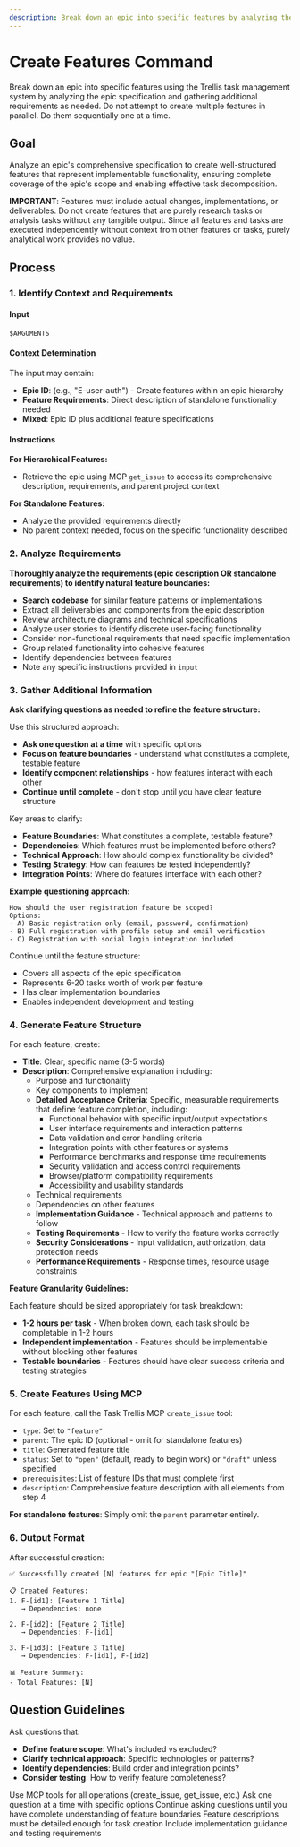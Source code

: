 ```yaml
---
description: Break down an epic into specific features by analyzing the epic specification
---
```


# Create Features Command

Break down an epic into specific features using the Trellis task management system by analyzing the epic specification and gathering additional requirements as needed. Do not attempt to create multiple features in parallel. Do them sequentially one at a time.

## Goal

Analyze an epic's comprehensive specification to create well-structured features that represent implementable functionality, ensuring complete coverage of the epic's scope and enabling effective task decomposition.

**IMPORTANT**: Features must include actual changes, implementations, or deliverables. Do not create features that are purely research tasks or analysis tasks without any tangible output. Since all features and tasks are executed independently without context from other features or tasks, purely analytical work provides no value.

## Process

### 1. Identify Context and Requirements

#### Input

`$ARGUMENTS`

#### Context Determination

The input may contain:

- **Epic ID**: (e.g., "E-user-auth") - Create features within an epic hierarchy
- **Feature Requirements**: Direct description of standalone functionality needed
- **Mixed**: Epic ID plus additional feature specifications

#### Instructions

**For Hierarchical Features:**

- Retrieve the epic using MCP `get_issue` to access its comprehensive description, requirements, and parent project context

**For Standalone Features:**

- Analyze the provided requirements directly
- No parent context needed, focus on the specific functionality described

### 2. Analyze Requirements

**Thoroughly analyze the requirements (epic description OR standalone requirements) to identify natural feature boundaries:**

- **Search codebase** for similar feature patterns or implementations
- Extract all deliverables and components from the epic description
- Review architecture diagrams and technical specifications
- Analyze user stories to identify discrete user-facing functionality
- Consider non-functional requirements that need specific implementation
- Group related functionality into cohesive features
- Identify dependencies between features
- Note any specific instructions provided in `input`

### 3. Gather Additional Information

**Ask clarifying questions as needed to refine the feature structure:**

Use this structured approach:

- **Ask one question at a time** with specific options
- **Focus on feature boundaries** - understand what constitutes a complete, testable feature
- **Identify component relationships** - how features interact with each other
- **Continue until complete** - don't stop until you have clear feature structure

Key areas to clarify:

- **Feature Boundaries**: What constitutes a complete, testable feature?
- **Dependencies**: Which features must be implemented before others?
- **Technical Approach**: How should complex functionality be divided?
- **Testing Strategy**: How can features be tested independently?
- **Integration Points**: Where do features interface with each other?

**Example questioning approach:**

```
How should the user registration feature be scoped?
Options:
- A) Basic registration only (email, password, confirmation)
- B) Full registration with profile setup and email verification
- C) Registration with social login integration included
```

Continue until the feature structure:

- Covers all aspects of the epic specification
- Represents 6-20 tasks worth of work per feature
- Has clear implementation boundaries
- Enables independent development and testing

### 4. Generate Feature Structure

For each feature, create:

- **Title**: Clear, specific name (3-5 words)
- **Description**: Comprehensive explanation including:
  - Purpose and functionality
  - Key components to implement
  - **Detailed Acceptance Criteria**: Specific, measurable requirements that define feature completion, including:
    - Functional behavior with specific input/output expectations
    - User interface requirements and interaction patterns
    - Data validation and error handling criteria
    - Integration points with other features or systems
    - Performance benchmarks and response time requirements
    - Security validation and access control requirements
    - Browser/platform compatibility requirements
    - Accessibility and usability standards
  - Technical requirements
  - Dependencies on other features
  - **Implementation Guidance** - Technical approach and patterns to follow
  - **Testing Requirements** - How to verify the feature works correctly
  - **Security Considerations** - Input validation, authorization, data protection needs
  - **Performance Requirements** - Response times, resource usage constraints

**Feature Granularity Guidelines:**

Each feature should be sized appropriately for task breakdown:

- **1-2 hours per task** - When broken down, each task should be completable in 1-2 hours
- **Independent implementation** - Features should be implementable without blocking other features
- **Testable boundaries** - Features should have clear success criteria and testing strategies

### 5. Create Features Using MCP

For each feature, call the Task Trellis MCP `create_issue` tool:

- `type`: Set to `"feature"`
- `parent`: The epic ID (optional - omit for standalone features)
- `title`: Generated feature title
- `status`: Set to `"open"` (default, ready to begin work) or `"draft"` unless specified
- `prerequisites`: List of feature IDs that must complete first
- `description`: Comprehensive feature description with all elements from step 4

**For standalone features**: Simply omit the `parent` parameter entirely.

### 6. Output Format

After successful creation:

```
✅ Successfully created [N] features for epic "[Epic Title]"

📋 Created Features:
1. F-[id1]: [Feature 1 Title]
   → Dependencies: none

2. F-[id2]: [Feature 2 Title]
   → Dependencies: F-[id1]

3. F-[id3]: [Feature 3 Title]
   → Dependencies: F-[id1], F-[id2]

📊 Feature Summary:
- Total Features: [N]
```

## Question Guidelines

Ask questions that:

- **Define feature scope**: What's included vs excluded?
- **Clarify technical approach**: Specific technologies or patterns?
- **Identify dependencies**: Build order and integration points?
- **Consider testing**: How to verify feature completeness?

<rules>
  <critical>Use MCP tools for all operations (create_issue, get_issue, etc.)</critical>
  <critical>Ask one question at a time with specific options</critical>
  <critical>Continue asking questions until you have complete understanding of feature boundaries</critical>
  <important>Feature descriptions must be detailed enough for task creation</important>
  <important>Include implementation guidance and testing requirements</important>
</rules>
